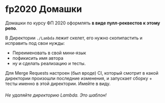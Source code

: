 # fp2020 Домашки

Домашки по курсу ФП 2020 оформлять **в виде пулл-реквестов к этому репо**.

В Директории `./Lambda` лежит скелет, его нужно скопипастить и исправить под свои нужды:
- Переименовать в свой мини-язык
- пофикисить имя автора
- ну и сделать реализацию и тесты.

Для Merge Requests настроен (был вроде) CI, который смотрит в какой директории произошли последние изменения, 
и запускает сборку + тесты именно в этой директории. Имейте в виду.

###### Не удаляйте директорию Lambda. Это шаблон!